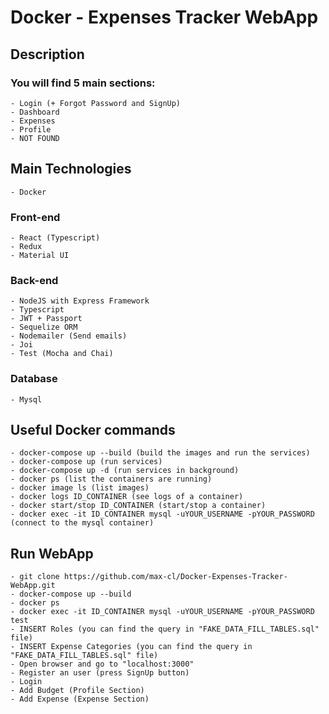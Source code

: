 # Docker - Expenses Tracker WebApp

## Description

### You will find 5 main sections:

    - Login (+ Forgot Password and SignUp)
    - Dashboard
    - Expenses
    - Profile
    - NOT FOUND

## Main Technologies

    - Docker

### Front-end

    - React (Typescript)
    - Redux
    - Material UI

### Back-end

    - NodeJS with Express Framework
    - Typescript
    - JWT + Passport
    - Sequelize ORM
    - Nodemailer (Send emails)
    - Joi
    - Test (Mocha and Chai)

### Database

    - Mysql

## Useful Docker commands

    - docker-compose up --build (build the images and run the services)
    - docker-compose up (run services)
    - docker-compose up -d (run services in background)
    - docker ps (list the containers are running)
    - docker image ls (list images)
    - docker logs ID_CONTAINER (see logs of a container)
    - docker start/stop ID_CONTAINER (start/stop a container)
    - docker exec -it ID_CONTAINER mysql -uYOUR_USERNAME -pYOUR_PASSWORD (connect to the mysql container)

## Run WebApp

    - git clone https://github.com/max-cl/Docker-Expenses-Tracker-WebApp.git
    - docker-compose up --build
    - docker ps
    - docker exec -it ID_CONTAINER mysql -uYOUR_USERNAME -pYOUR_PASSWORD test
    - INSERT Roles (you can find the query in "FAKE_DATA_FILL_TABLES.sql" file)
    - INSERT Expense Categories (you can find the query in "FAKE_DATA_FILL_TABLES.sql" file)
    - Open browser and go to "localhost:3000"
    - Register an user (press SignUp button)
    - Login
    - Add Budget (Profile Section)
    - Add Expense (Expense Section)
